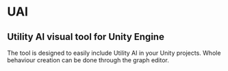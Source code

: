 # UAI

## Utility AI visual tool for Unity Engine

The tool is designed to easily include Utility AI in your Unity projects. Whole behaviour creation can be done through the graph editor.
